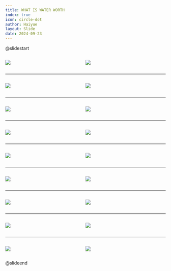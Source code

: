 ```yaml
---
title: WHAT IS WATER WORTH
index: true
icon: circle-dot
author: Haiyue
layout: Slide
date: 2024-09-23
---
```

 
@slidestart

<div style="display:flex">
<div style="flex:1">

![](/reading/english/Level-T/WHAT%20IS%20WATER%20WORTH/001.webp)
</div>
<div style="flex:1">

![](/reading/english/Level-T/WHAT%20IS%20WATER%20WORTH/002.webp)
</div>
</div>

---

<div style="display:flex">
<div style="flex:1">

![](/reading/english/Level-T/WHAT%20IS%20WATER%20WORTH/003.webp)
</div>
<div style="flex:1">

![](/reading/english/Level-T/WHAT%20IS%20WATER%20WORTH/004.webp)
</div>
</div>

---

<div style="display:flex">
<div style="flex:1">

![](/reading/english/Level-T/WHAT%20IS%20WATER%20WORTH/005.webp)
</div>
<div style="flex:1">

![](/reading/english/Level-T/WHAT%20IS%20WATER%20WORTH/006.webp)
</div>
</div>

---

<div style="display:flex">
<div style="flex:1">

![](/reading/english/Level-T/WHAT%20IS%20WATER%20WORTH/007.webp)
</div>
<div style="flex:1">

![](/reading/english/Level-T/WHAT%20IS%20WATER%20WORTH/008.webp)
</div>
</div>

---

<div style="display:flex">
<div style="flex:1">

![](/reading/english/Level-T/WHAT%20IS%20WATER%20WORTH/009.webp)
</div>
<div style="flex:1">

![](/reading/english/Level-T/WHAT%20IS%20WATER%20WORTH/010.webp)
</div>
</div>

---

<div style="display:flex">
<div style="flex:1">

![](/reading/english/Level-T/WHAT%20IS%20WATER%20WORTH/011.webp)
</div>
<div style="flex:1">

![](/reading/english/Level-T/WHAT%20IS%20WATER%20WORTH/012.webp)
</div>
</div>

---

<div style="display:flex">
<div style="flex:1">

![](/reading/english/Level-T/WHAT%20IS%20WATER%20WORTH/013.webp)
</div>
<div style="flex:1">

![](/reading/english/Level-T/WHAT%20IS%20WATER%20WORTH/014.webp)
</div>
</div>

---

<div style="display:flex">
<div style="flex:1">

![](/reading/english/Level-T/WHAT%20IS%20WATER%20WORTH/015.webp)
</div>
<div style="flex:1">

![](/reading/english/Level-T/WHAT%20IS%20WATER%20WORTH/016.webp)
</div>
</div>

---

<div style="display:flex">
<div style="flex:1">

![](/reading/english/Level-T/WHAT%20IS%20WATER%20WORTH/017.webp)
</div>
<div style="flex:1">

![](/reading/english/Level-T/WHAT%20IS%20WATER%20WORTH/018.webp)
</div>
</div>

@slideend